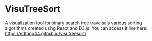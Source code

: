 # VisuTreeSort

A visualization tool for binary search tree traversals various sorting algorithms created using React and D3.js. You can access it live here: https://edtang44.github.io/visutreesort/
